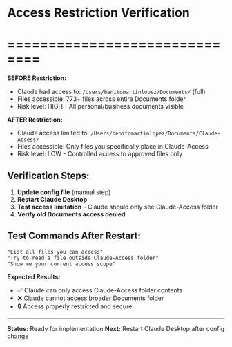# Access Restriction Verification
# ==============================

**BEFORE Restriction:**
- Claude had access to: `/Users/benitomartinlopez/Documents/` (full)
- Files accessible: 773+ files across entire Documents folder
- Risk level: HIGH - All personal/business documents visible

**AFTER Restriction:**
- Claude access limited to: `/Users/benitomartinlopez/Documents/Claude-Access/`
- Files accessible: Only files you specifically place in Claude-Access
- Risk level: LOW - Controlled access to approved files only

## Verification Steps:

1. **Update config file** (manual step)
2. **Restart Claude Desktop**
3. **Test access limitation** - Claude should only see Claude-Access folder
4. **Verify old Documents access denied**

## Test Commands After Restart:
```
"List all files you can access"
"Try to read a file outside Claude-Access folder"  
"Show me your current access scope"
```

**Expected Results:**
- ✅ Claude can only access Claude-Access folder contents
- ❌ Claude cannot access broader Documents folder
- 🔒 Access properly restricted and secure

---
**Status:** Ready for implementation
**Next:** Restart Claude Desktop after config change
